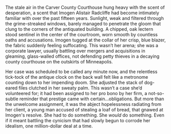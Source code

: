 The stale air in the Carver County Courthouse hung heavy with the scent of desperation, a scent that Imogen Alistair Radcliffe had become intimately familiar with over the past fifteen years. Sunlight, weak and filtered through the grime-streaked windows, barely managed to penetrate the gloom that clung to the corners of the antiquated building. A chipped, oak lectern stood sentinel in the center of the courtroom, worn smooth by countless oaths and accusations. Imogen tugged at the collar of her crisp, blue blazer, the fabric suddenly feeling suffocating. This wasn’t her arena; she was a corporate lawyer, usually battling over mergers and acquisitions in gleaming, glass-walled offices, not defending petty thieves in a decaying county courthouse on the outskirts of Minneapolis.

Her case was scheduled to be called any minute now, and the relentless tick-tock of the antique clock on the back wall felt like a metronome counting down to her impending doom. She adjusted the stack of dog-eared files clutched in her sweaty palm. This wasn’t a case she’d volunteered for; it had been assigned to her pro bono by her firm, a not-so-subtle reminder that prestige came with certain…obligations. But more than the unwelcome assignment, it was the abject hopelessness radiating from her client, a young man accused of stealing a loaf of bread, that gnawed at Imogen's resolve. She had to do something. She *would* do something. Even if it meant battling the cynicism that had slowly begun to corrode her idealism, one million-dollar deal at a time.
